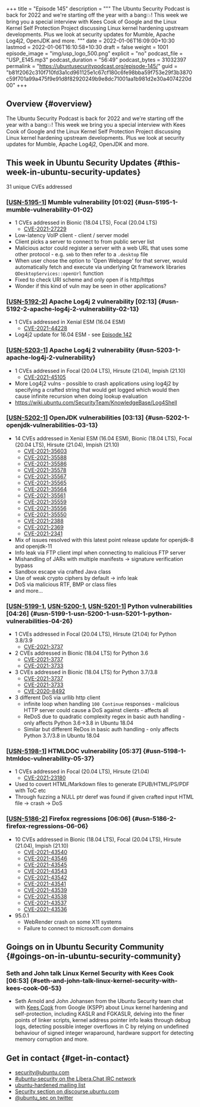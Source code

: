 +++
title = "Episode 145"
description = """
  The Ubuntu Security Podcast is back for 2022 and we're starting off the
  year with a bang💥! This week we bring you a special interview with Kees
  Cook of Google and the Linux Kernel Self Protection Project discussing
  Linux kernel hardening upstream developments. Plus we look at security
  updates for Mumble, Apache Log4j2, OpenJDK and more.
  """
date = 2022-01-06T16:09:00+10:30
lastmod = 2022-01-06T16:10:58+10:30
draft = false
weight = 1001
episode_image = "img/usp_logo_500.png"
explicit = "no"
podcast_file = "USP_E145.mp3"
podcast_duration = "56:49"
podcast_bytes = 31032397
permalink = "https://ubuntusecuritypodcast.org/episode-145/"
guid = "b81f2062c310f710fd3a1cd961125e1c67cf180c6fe98bba59f753e29f3b3870c59f701a99a475f9e91d8f82920249b9e8dc71001aa1b981d2e30a4074220d00"
+++

## Overview {#overview}

The Ubuntu Security Podcast is back for 2022 and we're starting off the
year with a bang💥! This week we bring you a special interview with Kees
Cook of Google and the Linux Kernel Self Protection Project discussing
Linux kernel hardening upstream developments. Plus we look at security
updates for Mumble, Apache Log4j2, OpenJDK and more.


## This week in Ubuntu Security Updates {#this-week-in-ubuntu-security-updates}

31 unique CVEs addressed


### [[USN-5195-1](https://ubuntu.com/security/notices/USN-5195-1)] Mumble vulnerability [01:02] {#usn-5195-1-mumble-vulnerability-01-02}

-   1 CVEs addressed in Bionic (18.04 LTS), Focal (20.04 LTS)
    -   [CVE-2021-27229](https://ubuntu.com/security/CVE-2021-27229) <!-- medium -->
-   Low-latency VoIP client - client / server model
-   Client picks a server to connect to from public server list
-   Malicious actor could register a server with a web URL that uses some
    other protocol - e.g. `smb` to then refer to a `.desktop` file
-   When user chose the option to 'Open Webpage' for that server, would
    automatically fetch and execute via underlying Qt framework libraries
    `QDesktopServices::openUrl` function
-   Fixed to check URI scheme and only open if is http/https
-   Wonder if this kind of vuln may be seen in other applications?


### [[USN-5192-2](https://ubuntu.com/security/notices/USN-5192-2)] Apache Log4j 2 vulnerability [02:13] {#usn-5192-2-apache-log4j-2-vulnerability-02-13}

-   1 CVEs addressed in Xenial ESM (16.04 ESM)
    -   [CVE-2021-44228](https://ubuntu.com/security/CVE-2021-44228) <!-- high -->
-   Log4j2 update for 16.04 ESM - see [Episode 142](https://ubuntusecuritypodcast.org/episode-142/)


### [[USN-5203-1](https://ubuntu.com/security/notices/USN-5203-1)] Apache Log4j 2 vulnerability {#usn-5203-1-apache-log4j-2-vulnerability}

-   1 CVEs addressed in Focal (20.04 LTS), Hirsute (21.04), Impish (21.10)
    -   [CVE-2021-45105](https://ubuntu.com/security/CVE-2021-45105) <!-- medium -->
-   More Log4j2 vulns - possible to crash applications using log4j2 by
    specifying a crafted string that would get logged which would then cause
    infinite recursion when doing lookup evaluation
-   <https://wiki.ubuntu.com/SecurityTeam/KnowledgeBase/Log4Shell>


### [[USN-5202-1](https://ubuntu.com/security/notices/USN-5202-1)] OpenJDK vulnerabilities [03:13] {#usn-5202-1-openjdk-vulnerabilities-03-13}

-   14 CVEs addressed in Xenial ESM (16.04 ESM), Bionic (18.04 LTS), Focal (20.04 LTS), Hirsute (21.04), Impish (21.10)
    -   [CVE-2021-35603](https://ubuntu.com/security/CVE-2021-35603) <!-- medium -->
    -   [CVE-2021-35588](https://ubuntu.com/security/CVE-2021-35588) <!-- medium -->
    -   [CVE-2021-35586](https://ubuntu.com/security/CVE-2021-35586) <!-- medium -->
    -   [CVE-2021-35578](https://ubuntu.com/security/CVE-2021-35578) <!-- medium -->
    -   [CVE-2021-35567](https://ubuntu.com/security/CVE-2021-35567) <!-- medium -->
    -   [CVE-2021-35565](https://ubuntu.com/security/CVE-2021-35565) <!-- medium -->
    -   [CVE-2021-35564](https://ubuntu.com/security/CVE-2021-35564) <!-- medium -->
    -   [CVE-2021-35561](https://ubuntu.com/security/CVE-2021-35561) <!-- medium -->
    -   [CVE-2021-35559](https://ubuntu.com/security/CVE-2021-35559) <!-- medium -->
    -   [CVE-2021-35556](https://ubuntu.com/security/CVE-2021-35556) <!-- medium -->
    -   [CVE-2021-35550](https://ubuntu.com/security/CVE-2021-35550) <!-- medium -->
    -   [CVE-2021-2388](https://ubuntu.com/security/CVE-2021-2388) <!-- medium -->
    -   [CVE-2021-2369](https://ubuntu.com/security/CVE-2021-2369) <!-- medium -->
    -   [CVE-2021-2341](https://ubuntu.com/security/CVE-2021-2341) <!-- medium -->
-   Mix of issues resolved with this latest point release update for
    openjdk-8 and openjdk-11
-   Info leak via FTP client impl when connecting to malicious FTP server
-   Mishandling of JARs with multiple manifests -&gt; signature verification bypass
-   Sandbox escape via crafted Java class
-   Use of weak crypto ciphers by default -&gt; info leak
-   DoS via malicious RTF, BMP or class files
-   and more...


### [[USN-5199-1](https://ubuntu.com/security/notices/USN-5199-1), [USN-5200-1](https://ubuntu.com/security/notices/USN-5200-1), [USN-5201-1](https://ubuntu.com/security/notices/USN-5201-1)] Python vulnerabilities [04:26] {#usn-5199-1-usn-5200-1-usn-5201-1-python-vulnerabilities-04-26}

-   1 CVEs addressed in Focal (20.04 LTS), Hirsute (21.04) for Python 3.8/3.9
    -   [CVE-2021-3737](https://ubuntu.com/security/CVE-2021-3737) <!-- medium -->
-   2 CVEs addressed in Bionic (18.04 LTS) for Python 3.6
    -   [CVE-2021-3737](https://ubuntu.com/security/CVE-2021-3737) <!-- medium -->
    -   [CVE-2021-3733](https://ubuntu.com/security/CVE-2021-3733) <!-- medium -->
-   3 CVEs addressed in Bionic (18.04 LTS) for Python 3.7/3.8
    -   [CVE-2021-3737](https://ubuntu.com/security/CVE-2021-3737) <!-- medium -->
    -   [CVE-2021-3733](https://ubuntu.com/security/CVE-2021-3733) <!-- medium -->
    -   [CVE-2020-8492](https://ubuntu.com/security/CVE-2020-8492) <!-- low -->
-   3 different DoS via urllib http client
    -   infinite loop when handling `100 Continue` responses - malicious HTTP
        server could cause a DoS against clients - affects all
    -   ReDoS due to quadratic complexity regex in basic auth handling - only
        affects Python 3.6-&gt;3.8 in Ubuntu 18.04
    -   Similar but different ReDos in basic auth handling - only affects
        Python 3.7/3.8 in Ubuntu 18.04


### [[USN-5198-1](https://ubuntu.com/security/notices/USN-5198-1)] HTMLDOC vulnerability [05:37] {#usn-5198-1-htmldoc-vulnerability-05-37}

-   1 CVEs addressed in Focal (20.04 LTS), Hirsute (21.04)
    -   [CVE-2021-23180](https://ubuntu.com/security/CVE-2021-23180) <!-- medium -->
-   Used to covert HTML/Markdown files to generate EPUB/HTML/PS/PDF with ToC
    etc
-   Through fuzzing a NULL ptr deref was found if given crafted input HTML
    file -&gt; crash -&gt; DoS


### [[USN-5186-2](https://ubuntu.com/security/notices/USN-5186-2)] Firefox regressions [06:06] {#usn-5186-2-firefox-regressions-06-06}

-   10 CVEs addressed in Bionic (18.04 LTS), Focal (20.04 LTS), Hirsute (21.04), Impish (21.10)
    -   [CVE-2021-43540](https://ubuntu.com/security/CVE-2021-43540) <!-- medium -->
    -   [CVE-2021-43546](https://ubuntu.com/security/CVE-2021-43546) <!-- medium -->
    -   [CVE-2021-43545](https://ubuntu.com/security/CVE-2021-43545) <!-- medium -->
    -   [CVE-2021-43543](https://ubuntu.com/security/CVE-2021-43543) <!-- medium -->
    -   [CVE-2021-43542](https://ubuntu.com/security/CVE-2021-43542) <!-- medium -->
    -   [CVE-2021-43541](https://ubuntu.com/security/CVE-2021-43541) <!-- medium -->
    -   [CVE-2021-43539](https://ubuntu.com/security/CVE-2021-43539) <!-- medium -->
    -   [CVE-2021-43538](https://ubuntu.com/security/CVE-2021-43538) <!-- medium -->
    -   [CVE-2021-43537](https://ubuntu.com/security/CVE-2021-43537) <!-- medium -->
    -   [CVE-2021-43536](https://ubuntu.com/security/CVE-2021-43536) <!-- medium -->
-   95.0.1
    -   WebRender crash on some X11 systems
    -   Failure to connect to microsoft.com domains


## Goings on in Ubuntu Security Community {#goings-on-in-ubuntu-security-community}


### Seth and John talk Linux Kernel Security with Kees Cook [06:53] {#seth-and-john-talk-linux-kernel-security-with-kees-cook-06-53}

-   Seth Arnold and John Johansen from the Ubuntu Security team chat with
    [Kees Cook](https://twitter.com/kees%5Fcook) from Google (KSPP) about Linux kernel hardening and
    self-protection, including KASLR and FGKASLR, delving into the finer
    points of linker scripts, kernel address pointer info leaks through debug
    logs, detecting possible integer overflows in C by relying on undefined
    behaviour of signed integer wraparound, hardware support for detecting
    memory corruption and more.


## Get in contact {#get-in-contact}

-   [security@ubuntu.com](mailto:security@ubuntu.com)
-   [#ubuntu-security on the Libera.Chat IRC network](https://libera.chat)
-   [ubuntu-hardened mailing list](https://lists.ubuntu.com/mailman/listinfo/ubuntu-hardened)
-   [Security section on discourse.ubuntu.com](https://discourse.ubuntu.com/c/security)
-   [@ubuntu\_sec on twitter](https://twitter.com/ubuntu%5Fsec)
